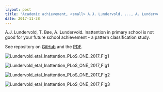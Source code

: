 ```yaml
---
layout: post
title: "Academic achievement, <small> A.J. Lundervold, ..., A. Lundervold, Accepted PLoS ONE</small>"
date: 2017-11-28
---
```


A.J. Lundervold, T. Bøe, A. Lundervold. Inattention in primary school is not good for your future school achievement - a pattern classification study.

See repository on [GitHub](https://github.com/arvidl/inattention-populationsample) and the [PDF](https://github.com/arvidl/inattention-populationsample/tree/master/manuscript/Published_journal_pone_0188310_20171128.pdf).
    
![Lundervold_etal_Inattention_PLoS_ONE_2017_Fig1](http://arvidl.github.io/images/2017-12-02-brain-plosone-wordcloud.png "Lundervold et al., PLoS ONE 2017 WordCloud")

![Lundervold_etal_Inattention_PLoS_ONE_2017_Fig1](http://arvidl.github.io/images/2017-11-15-inattention-populationsample-plosone-fig1.png "Lundervold et al., PLoS ONE 2017 Fig1")

![Lundervold_etal_Inattention_PLoS_ONE_2017_Fig2](http://arvidl.github.io/images/2017-11-15-inattention-populationsample-plosone-fig2.png "Lundervold et al., PLoS ONE 2017 Fig2")

![Lundervold_etal_Inattention_PLoS_ONE_2017_Fig3](http://arvidl.github.io/images/2017-11-15-inattention-populationsample-plosone-fig3.png "Lundervold et al., PLoS ONE 2017 Fig3")
